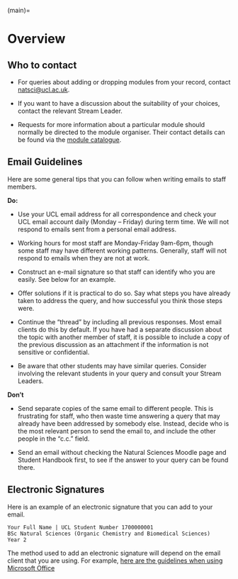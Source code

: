(main)=
# Overview

## Who to contact

* For queries about adding or dropping modules from your record, contact [natsci@ucl.ac.uk](mailto:natsci@ucl.ac.uk).

* If you want to have a discussion about the suitability of your choices, contact the relevant Stream Leader.

* Requests for more information about a particular module should normally be directed to the module organiser. Their contact details can be found via the [module catalogue](https://www.ucl.ac.uk/module-catalogue/module-catalogue-index?collection=drupal-module-catalogue&facetsort=alpha&num_ranks=20&daat=10000&sort=title).


## Email Guidelines
Here are some general tips that you can follow when writing emails to staff members.

**Do:**
* Use your UCL email address for all correspondence and check your UCL email account daily (Monday – Friday) during term time. We will not respond to emails sent from a personal email address.

* Working hours for most staff are Monday-Friday 9am-6pm, though some staff may have different working patterns. Generally, staff will not respond to emails when they are not at work.

* Construct an e-mail signature so that staff can identify who you are easily. See below for an example.

* Offer solutions if it is practical to do so. Say what steps you have already taken to address the query, and how successful you think those steps were.

* Continue the “thread” by including all previous responses. Most email clients do this by default. If you have had a separate discussion about the topic with another member of staff, it is possible to include a copy of the previous discussion as an attachment if the information is not sensitive or confidential.

* Be aware that other students may have similar queries. Consider involving the relevant students in your query and consult your Stream Leaders.

**Don’t**
* Send separate copies of the same email to different people. This is frustrating for staff, who then waste time answering a query that may already have been addressed by somebody else. Instead, decide who is the most relevant person to send the email to, and include the other people in the “c.c.” field.

* Send an email without checking the Natural Sciences Moodle page and Student Handbook first, to see if the answer to your query can be found there.

## Electronic Signatures
Here is an example of an electronic signature that you can add to your email. 

```{code}
Your Full Name | UCL Student Number 1700000001
BSc Natural Sciences (Organic Chemistry and Biomedical Sciences) 
Year 2
```

The method used to add an electronic signature will depend on the email client that you are using. For example, [here are the guidelines when using Microsoft Office](https://goo.gl/yNFZBj)
